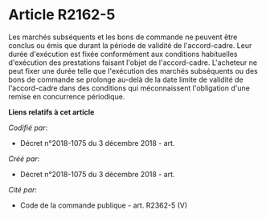 # Article R2162-5

Les marchés subséquents et les bons de commande ne peuvent être conclus ou émis que durant la période de validité de
l'accord-cadre. Leur durée d'exécution est fixée conformément aux conditions habituelles d'exécution des prestations faisant
l'objet de l'accord-cadre. L'acheteur ne peut fixer une durée telle que l'exécution des marchés subséquents ou des bons de
commande se prolonge au-delà de la date limite de validité de l'accord-cadre dans des conditions qui méconnaissent
l'obligation d'une remise en concurrence périodique.

**Liens relatifs à cet article**

_Codifié par_:

  - Décret n°2018-1075 du 3 décembre 2018 - art.

_Créé par_:

  - Décret n°2018-1075 du 3 décembre 2018 - art.

_Cité par_:

  - Code de la commande publique - art. R2362-5 (V)
